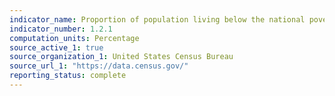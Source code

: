 ```yaml
---
indicator_name: Proportion of population living below the national poverty line, by sex and age
indicator_number: 1.2.1
computation_units: Percentage
source_active_1: true
source_organization_1: United States Census Bureau
source_url_1: "https://data.census.gov/"
reporting_status: complete
---
```


